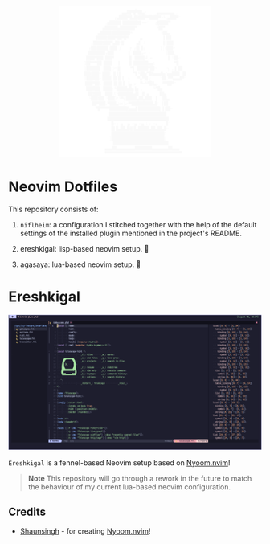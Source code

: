 <p align="center">
  <img src="./assets/png/knight-chess.png" alt="Knight (Chess)" width="300" height="300"/>
</p>

# Neovim Dotfiles

This repository consists of:

1. `niflheim`: a configuration I stitched together with the help of the default
   settings of the installed plugin mentioned in the project's README.

2. ereshkigal: lisp-based neovim setup. 

3. agasaya: lua-based neovim setup. 

# Ereshkigal

![ereshkigal](./assets/png/ereshkigal.png)

`Ereshkigal` is a fennel-based Neovim setup based on
[Nyoom.nvim](https://github.com/shaunsingh/nyoom.nvim)!

> **Note** This repository will go through a rework in the future to match the
> behaviour of my current lua-based neovim configuration.

## Credits

- [Shaunsingh](https://github.com/shaunsingh) - for creating
  [Nyoom.nvim](https://github.com/shaunsingh/nyoom.nvim)!
